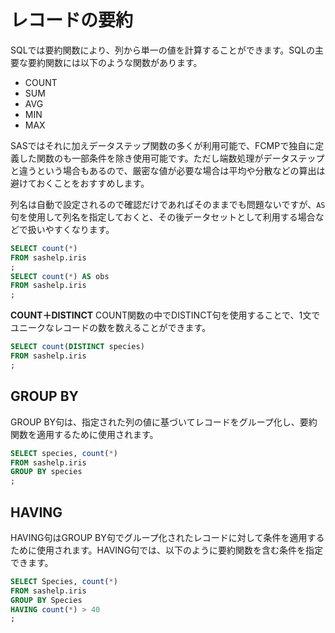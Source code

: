 # レコードの要約

SQLでは要約関数により、列から単一の値を計算することができます。SQLの主要な要約関数には以下のような関数があります。

- COUNT
- SUM
- AVG
- MIN
- MAX

SASではそれに加えデータステップ関数の多くが利用可能で、FCMPで独自に定義した関数のも一部条件を除き使用可能です。ただし端数処理がデータステップと違うという場合もあるので、厳密な値が必要な場合は平均や分散などの算出は避けておくことをおすすめします。

列名は自動で設定されるので確認だけであればそのままでも問題ないですが、`AS`句を使用して列名を指定しておくと、その後データセットとして利用する場合などで扱いやすくなります。

```sql
SELECT count(*)
FROM sashelp.iris
;
SELECT count(*) AS obs
FROM sashelp.iris
;
```

**COUNT＋DISTINCT**
COUNT関数の中でDISTINCT句を使用することで、1文でユニークなレコードの数を数えることができます。

```sql
SELECT count(DISTINCT species)
FROM sashelp.iris
;
```

## GROUP BY

GROUP BY句は、指定された列の値に基づいてレコードをグループ化し、要約関数を適用するために使用されます。

```sql
SELECT species, count(*)
FROM sashelp.iris
GROUP BY species
;
```

## HAVING

HAVING句はGROUP BY句でグループ化されたレコードに対して条件を適用するために使用されます。HAVING句では、以下のように要約関数を含む条件を指定できます。

```sql
SELECT Species, count(*)
FROM sashelp.iris
GROUP BY Species
HAVING count(*) > 40
;
```